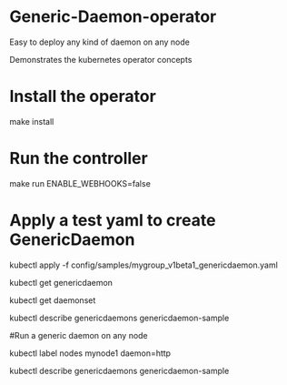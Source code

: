 # Generic-Daemon-operator
Easy to deploy any kind of daemon on any node

Demonstrates the kubernetes operator concepts

# Install the operator
make install

# Run the controller
make run ENABLE_WEBHOOKS=false

# Apply a test yaml to create GenericDaemon

kubectl apply -f config/samples/mygroup_v1beta1_genericdaemon.yaml

kubectl get genericdaemon

kubectl get daemonset

kubectl describe genericdaemons genericdaemon-sample

#Run a generic daemon on any node

kubectl label nodes mynode1 daemon=http

kubectl describe genericdaemons genericdaemon-sample
